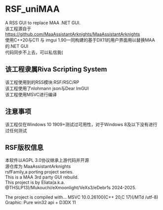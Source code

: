 # RSF_uniMAA 
A RSS GUI to replace MAA .NET GUI.  
该工程源自于 https://github.com/MaaAssistantArknights/MaaAssistantArknights  
使用C++20与C11 与 imgui 1.90一同构建的基于DX11的用户界面用以替换MAA的.NET GUI  
代码同步不上去，可以私信我(

## 该工程隶属Riva Scripting System
该工程使用到的RSS模块:RSF/RSC/RP  
该工程使用了nlohmann json与Dear ImGUI  
该工程使用MSVC进行编译  

## 注意事项
该工程仅在Windows 10 1909+测试过可用性，对于Windows 8及以下没有进行过任何测试

## RSF版权信息
本软件以AGPL 3.0协议继承上游代码并开源  
源仓库为 MaaAssistantArknights  
rsfFamily,a porting project series.  
This is a MAA 3rd party GUI rebuild.  
This project is by Eliata(a.k.a. @THSLP13)/Mukouchi/eXmoonlight/VeXs3/eDebr1s 2024-2025.  
  
The project is compiled with... MSVC 10.0.26100(C++ 20,C 17)(/MTd /utf-8)  
Graphic: Pure win32 api + D3DX 11  

